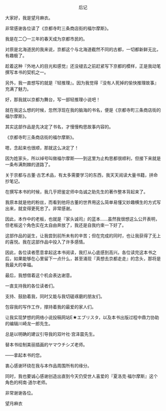 <p align="center">后记</p>

大家好，我是望月麻衣。

非常感谢各位读了《京都寺町三条商店街的福尔摩斯》。

我是在二〇一三年的春天成为京都市民的。

对原是北海道民的我来说，京都这个与北海道截然不同的古都，一切都新鲜无比，有趣极了。

趁着这种『外地人的目光和感觉』还没褪去之前赶紧写下京都的模样，正是我动笔撰写本书的契机之一。

另外，我一直想写的就是『轻推理』。因为我觉得『没有人死掉的愉快推理故事』充满了魅力。

好，那我就以京都为舞台，写一部轻推理小说吧！

就在我这么想的时候，忽然浮现在我的脑海的书名，便是《京都寺町三条商店街的福尔摩斯》。

其实这部作品是先决定了书名，才慢慢构思故事内容的。

《京都寺町三条商店街的福尔摩斯》。

嗯，念起来也很顺，那就这么决定了！

因为姓家头，所以绰号叫做福尔摩斯——到这里为止构思都很顺利，但接下来就是一条布满荆棘的道路了。

关于京都与古董·古艺术品，有太多需要学习的东西，我天天阅读大量书籍，拼命抄笔记。

在撰写本书的时候，我几乎把鉴定师中岛诚之助先生的著作整本背起来了。

我原本就是他的粉丝，而看到他将古董的世界用这么简单易懂又妙趣横生的方式写出来，就变得更死忠了。非常感谢。

因此，本作中的老板，也就是『家头诚司』的蓝本……虽然我很想这么公开表明，但老板这个角色实在太自由奔放了，我还是自我约束一下好了。

这部作品的诞生，让我尝到前所未有的辛苦；但在完成的同时，也让我获得了无上的喜悦。我在这部作品中投入了许多感情。

因此，各位读者愿意拿起这本书阅读，我打从心底感到高兴。各位读完这本书之后，如果能够在心里留下一点什么，甚至涌现『真想去京都走走』的念头，那将是我最大的幸福。

最后，我想借着这个机会表达谢意。

一直支持我的各位读者们。

支持、鼓励着我，同时又能与我切磋琢磨的朋友们。

包容我的写作工作，撑持着我的最爱的家人们。

让我实现梦想的网络小说投稿网站E★エブリスタ，以及本书出版过程中鼎力协助的编辑川崎龙一郎先生。

总是以明确的建议引导我的双叶社·宫泽震先生。

替本书绘制美丽插画的ヤマウチシズ老师。

——拿起本书的您。

衷心感谢环绕在我与本作品周围所有的缘分。

同时，我也要诚心感谢创造出直到今天仍受世人喜爱的『夏洛克·福尔摩斯』这个角色的柯南·道尔老师。

非常谢谢各位。

望月麻衣

